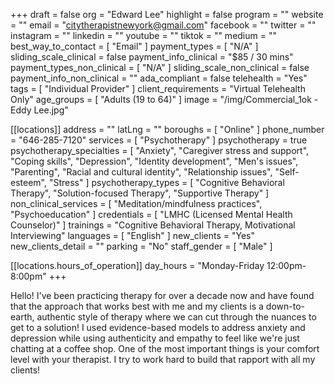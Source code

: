 +++
draft = false
org = "Edward Lee"
highlight = false
program = ""
website = ""
email = "citytherapistnewyork@gmail.com"
facebook = ""
twitter = ""
instagram = ""
linkedin = ""
youtube = ""
tiktok = ""
medium = ""
best_way_to_contact = [ "Email" ]
payment_types = [ "N/A" ]
sliding_scale_clinical = false
payment_info_clinical = "$85 / 30 mins"
payment_types_non_clinical = [ "N/A" ]
sliding_scale_non_clinical = false
payment_info_non_clinical = ""
ada_compliant = false
telehealth = "Yes"
tags = [ "Individual Provider" ]
client_requirements = "Virtual Telehealth Only"
age_groups = [ "Adults (19 to 64)" ]
image = "/img/Commercial_1ok - Eddy Lee.jpg"

[[locations]]
address = ""
latLng = ""
boroughs = [ "Online" ]
phone_number = "646-285-7120"
services = [ "Psychotherapy" ]
psychotherapy = true
psychotherapy_specialties = [
  "Anxiety",
  "Caregiver stress and support",
  "Coping skills",
  "Depression",
  "Identity development",
  "Men's issues",
  "Parenting",
  "Racial and cultural identity",
  "Relationship issues",
  "Self-esteem",
  "Stress"
]
psychotherapy_types = [
  "Cognitive Behavioral Therapy",
  "Solution-focused Therapy",
  "Supportive Therapy"
]
non_clinical_services = [ "Meditation/mindfulness practices", "Psychoeducation" ]
credentials = [ "LMHC (Licensed Mental Health Counselor)" ]
trainings = "Cognitive Behavioral Therapy, Motivational Interviewing"
languages = [ "English" ]
new_clients = "Yes"
new_clients_detail = ""
parking = "No"
staff_gender = [ "Male" ]

  [[locations.hours_of_operation]]
  day_hours = "Monday-Friday 12:00pm-8:00pm"
+++

Hello! I've been practicing therapy for over a decade now and have found that the approach that works best with me and my clients is a down-to-earth, authentic style of therapy where we can cut through the nuances to get to a solution! I used evidence-based models to address anxiety and depression while using authenticity and empathy to feel like we're just chatting at a coffee shop. One of the most important things is your comfort level with your therapist. I try to work hard to build that rapport with all my clients!
